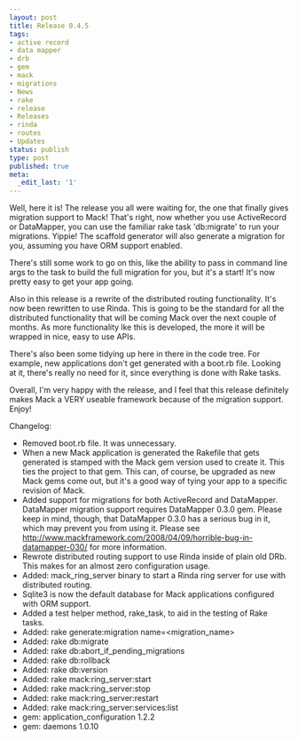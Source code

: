 ```yaml
---
layout: post
title: Release 0.4.5
tags:
- active record
- data mapper
- drb
- gem
- mack
- migrations
- News
- rake
- release
- Releases
- rinda
- routes
- Updates
status: publish
type: post
published: true
meta:
  _edit_last: '1'
---
```

Well, here it is! The release you all were waiting for, the one that finally gives migration support to Mack! That's right, now whether you use ActiveRecord or DataMapper, you can use the familiar rake task 'db:migrate' to run your migrations. Yippie! The scaffold generator will also generate a migration for you, assuming you have ORM support enabled.

There's still some work to go on this, like the ability to pass in command line args to the task to build the full migration for you, but it's a start! It's now pretty easy to get your app going.

Also in this release is a rewrite of the distributed routing functionality. It's now been rewritten to use Rinda. This is going to be the standard for all the distributed functionality that will be coming Mack over the next couple of months. As more functionality lke this is developed, the more it will be wrapped in nice, easy to use APIs.

There's also been some tidying up here in there in the code tree. For example, new applications don't get generated with a boot.rb file. Looking at it, there's really no need for it, since everything is done with Rake tasks.

Overall, I'm very happy with the release, and I feel that this release definitely makes Mack a VERY useable framework because of the migration support. Enjoy!

Changelog:
<ul>
	<li>Removed boot.rb file. It was unnecessary.</li>
	<li>When a new Mack application is generated the Rakefile that gets generated is stamped with the Mack gem version used to create it. This ties the project to that gem. This can, of course, be upgraded as new Mack gems come out, but it's a good way of tying your app to a specific revision of Mack.</li>
	<li>Added support for migrations for both ActiveRecord and DataMapper. DataMapper migration support requires DataMapper 0.3.0 gem. Please keep in mind, though, that DataMapper 0.3.0 has a serious bug in it, which may prevent you from using it. Please see <a href="http://www.mackframework.com/2008/04/09/horrible-bug-in-datamapper-030/">http://www.mackframework.com/2008/04/09/horrible-bug-in-datamapper-030/</a> for more information.</li>
	<li>Rewrote distributed routing support to use Rinda inside of plain old DRb. This makes for an almost zero configuration usage.</li>
	<li>Added: mack_ring_server binary to start a Rinda ring server for use with distributed routing.</li>
	<li>Sqlite3 is now the default database for Mack applications configured with ORM support.</li>
	<li>Added a test helper method, rake_task, to aid in the testing of Rake tasks.</li>
	<li>Added: rake generate:migration name=&lt;migration_name&gt;</li>
	<li>Added: rake db:migrate</li>
	<li>Added: rake db:abort_if_pending_migrations</li>
	<li>Added: rake db:rollback</li>
	<li>Added: rake db:version</li>
	<li>Added: rake mack:ring_server:start</li>
	<li>Added: rake mack:ring_server:stop</li>
	<li>Added: rake mack:ring_server:restart</li>
	<li>Added: rake mack:ring_server:services:list</li>
	<li>gem: application_configuration 1.2.2</li>
	<li>gem: daemons 1.0.10</li>
</ul>
<ol></ol>
